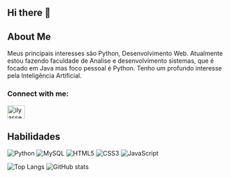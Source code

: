 ## Hi there 👋

##  About Me 
Meus principais interesses são Python, Desenvolvimento Web.
Atualmente estou fazendo faculdade de Analise e desenvolvimento sistemas, que é focado em Java mas foco pessoal é Python. Tenho um profundo interesse pela Inteligência Artificial. 

<h3 align="left">Connect with me:</h3>
<p align="left">
<a href="https://www.linkedin.com/in/victor-wilk-a1371a235?utm_source=share&utm_campaign=share_via&utm_content=profile&utm_medium=android_app" target="blank"><img align="center" src="https://raw.githubusercontent.com/rahuldkjain/github-profile-readme-generator/master/src/images/icons/Social/linked-in-alt.svg" alt="ilyasse-brachmi" height="30" width="40" /></a>
</p>

## Habilidades
![Python](https://img.shields.io/badge/Python-14354C?style=for-the-badge&logo=python&logoColor=white)
![MySQL](https://img.shields.io/badge/MySQL-00000F?style=for-the-badge&logo=mysql&logoColor=white)
![HTML5](https://img.shields.io/badge/html5-%23E34F26B.svg?style=for-the-badge&logo=html5&logoColor=black)
![CSS3](https://img.shields.io/badge/css3-%231572B6.svg?style=for-the-badge&logo=css3&logoColor=black)
![JavaScript](https://img.shields.io/badge/javascript-%23323330.svg?style=for-the-badge&logo=javascript&logoColor=F7DF1E)  



![Top Langs](https://github-readme-stats.vercel.app/api/top-langs/?username=Dev-Wilk&layout=compact)
![GitHub stats](https://github-readme-stats.vercel.app/api?username=Dev-Wilk&show_icons=true&theme=tokyonight)
